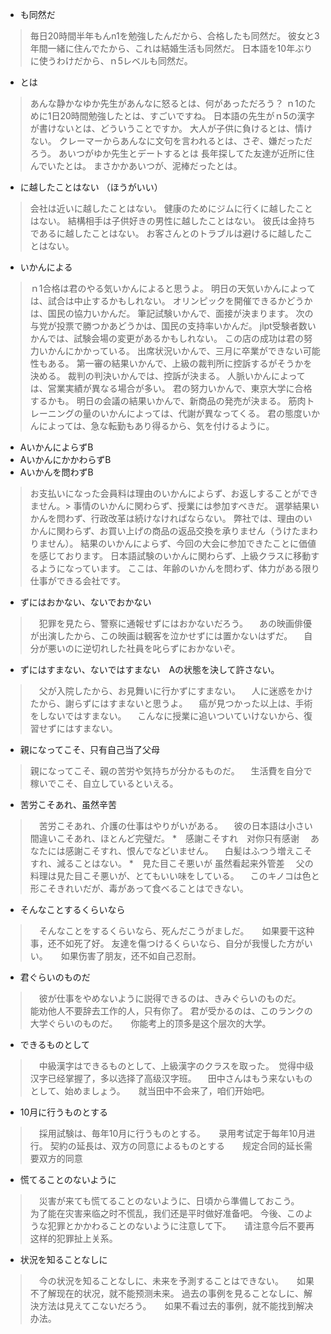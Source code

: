* も同然だ
> 毎日20時間半年もんn1を勉強したんだから、合格したも同然だ。
> 彼女と3年間一緒に住んでたから、これは結婚生活も同然だ。
> 日本語を10年ぶりに使うわけだから、ｎ5レベルも同然だ。
* とは
> あんな静かなゆか先生があんなに怒るとは、何があっただろう？
> ｎ1のために1日20時間勉強したとは、すごいですね。
> 日本語の先生がｎ5の漢字が書けないとは、どういうことですか。
> 大人が子供に負けるとは、情けない。
> クレーマーからあんなに文句を言われるとは、さぞ、嫌だっただろう。
> あいつがゆか先生とデートするとは
> 長年探してた友達が近所に住んでいたとは。
> まさかかあいつが、泥棒だったとは。
* に越したことはない （ほうがいい）
> 会社は近いに越したことはない。
> 健康のためにジムに行くに越したことはない。
> 結構相手は子供好きの男性に越したことはない。
> 彼氏は金持ちであるに越したことはない。
> お客さんとのトラブルは避けるに越したことはない。
* いかんによる
> ｎ1合格は君のやる気いかんによると思うよ。
> 明日の天気いかんによっては、試合は中止するかもしれない。
> オリンピックを開催できるかどうかは、国民の協力いかんだ。
> 筆記試験いかんで、面接が決まります。
> 次の与党が投票で勝つかあどうかは、国民の支持率いかんだ。
> jlpt受験者数いかんでは、試験会場の変更があるかもしれない。
> この店の成功は君の努力いかんにかかっている。
> 出席状況いかんで、三月に卒業ができない可能性もある。
> 第一審の結果いかんで、上級の裁判所に控訴するがそうかを決める。
> 裁判の判決いかんでは、控訴が決まる。
> 人脈いかんによっては、営業実績が異なる場合が多い。
> 君の努力いかんで、東京大学に合格するかも。
> 明日の会議の結果いかんで、新商品の発売が決まる。
> 筋肉トレーニングの量のいかんによっては、代謝が異なってくる。
> 君の態度いかんによっては、急な転勤もあり得るから、気を付けるように。
* AいかんによらずB
* AいかんにかかわらずB
* Aいかんを問わずB
> お支払いになった会員料は理由のいかんによらず、お返しすることができません。> 事情のいかんに関わらず、授業には参加すべきだ。
> 選挙結果いかんを問わず、行政改革は続けなければならない。
> 弊社では、理由のいかんに関わらず、お買い上げの商品の返品交換を承りません（うけたまわりません）。
> 結果のいかんによらず、今回の大会に参加できたことに価値を感じております。
> 日本語試験のいかんに関わらず、上級クラスに移動するようになっています。 
> ここは、年齢のいかんを問わず、体力がある限り仕事ができる会社です。
* ずにはおかない、ないでおかない
>　犯罪を見たら、警察に通報せずにはおかないだろう。 
>　あの映画俳優が出演したから、この映画は観客を泣かせずには置かないはずだ。
>　自分が悪いのに逆切れした社員を叱らずにおかないぞ。
* ずにはすまない、ないではすまない　Aの状態を決して許さない。
>　父が入院したから、お見舞いに行かずにすまない。
>　人に迷惑をかけたから、謝らずにはすまないと思うよ。
>　癌が見つかった以上は、手術をしないではすまない。
>　こんなに授業に追いついていけないから、復習せずにはすまない。
>　
* 親になってこそ、只有自己当了父母
> 親になってこそ、親の苦労や気持ちが分かるものだ。
>　生活費を自分で稼いでこそ、自立しているといえる。
* 苦労こそあれ、虽然辛苦
>　苦労こそあれ、介護の仕事はやりがいがある。
>　彼の日本語は小さい間違いこそあれ、ほとんど完璧だ。
*　感謝こそすれ　对你只有感谢
>　あなたには感謝こそすれ、恨んでなどいません。
>　白髪はふつう増えこそすれ、減ることはない。
*　見た目こそ悪いが  虽然看起来外管差
>　父の料理は見た目こそ悪いが、とてもいい味をしている。
>　このキノコは色と形こそきれいだが、毒があって食べることはできない。
* そんなことするくらいなら
>　そんなことをするくらいなら、死んだこうがましだ。　　如果要干这种事，还不如死了好。
> 友達を傷つけるくらいなら、自分が我慢した方がいい。　　如果伤害了朋友，还不如自己忍耐。
* 君ぐらいのものだ
>　彼が仕事をやめないように説得できるのは、きみぐらいのものだ。　　能劝他人不要辞去工作的人，只有你了。
> 君が受かるのは、このランクの大学ぐらいのものだ。　　你能考上的顶多是这个层次的大学。
* できるものとして
>　中級漢字はできるものとして、上級漢字のクラスを取った。　觉得中级汉字已经掌握了，多以选择了高级汉字班。
>　田中さんはもう来ないものとして、始めましょう。　　就当田中不会来了，咱们开始吧。
* 10月に行うものとする
>　採用試験は、毎年10月に行うものとする。　　录用考试定于每年10月进行。
> 契約の延長は、双方の同意によるものとする　　规定合同的延长需要双方的同意
* 慌てることのないように
>　災害が来ても慌てることのないように、日頃から準備しておこう。　　为了能在灾害来临之时不慌乱，我们还是平时做好准备吧。
> 今後、このような犯罪とかかわることのないように注意して下。　　请注意今后不要再这样的犯罪扯上关系。
* 状況を知ることなしに
>　今の状況を知ることなしに、未来を予測することはできない。　　如果不了解现在的状况，就不能预测未来。
> 過去の事例を見ることなしに、解決方法は見えてこないだろう。　　如果不看过去的事例，就不能找到解决办法。
